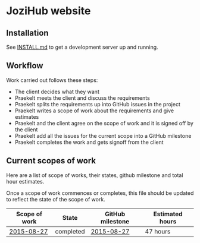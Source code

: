 # JoziHub website
## Installation
See [INSTALL.md](INSTALL.md) to get a development server up and running.

## Workflow
Work carried out follows these steps:
- The client decides what they want
- Praekelt meets the client and discuss the requirements
- Praekelt splits the requirements up into GitHub issues in the project
- Praekelt writes a scope of work about the requirements and give estimates
- Praekelt and the client agree on the scope of work and it is signed off by the client
- Praekelt add all the issues for the current scope into a GitHub milestone
- Praekelt completes the work and gets signoff from the client

## Current scopes of work
Here are a list of scope of works, their states, github milestone and total hour estimates.

Once a scope of work commences or completes, this file should be updated to reflect the state of the scope of work.

Scope of work                                    | State                    | GitHub milestone                                                                                   | Estimated hours
------------------------------------------------ | ------------------------ | -------------------------------------------------------------------------------------------------- | ---------------
[2015-08-27](docs/2015-08-27-jozihub-website.md) | completed | [2015-08-27](https://github.com/praekelt/jozihub-web/milestones/2015-08-27%20-%20Website%20update) | 47 hours        |
